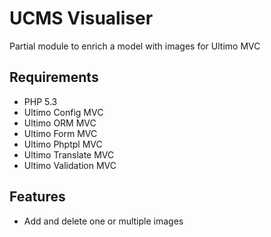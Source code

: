 # UCMS Visualiser
Partial module to enrich a model with images for Ultimo MVC

## Requirements
* PHP 5.3
* Ultimo Config MVC
* Ultimo ORM MVC
* Ultimo Form MVC
* Ultimo Phptpl MVC
* Ultimo Translate MVC
* Ultimo Validation MVC

## Features
* Add and delete one or multiple images